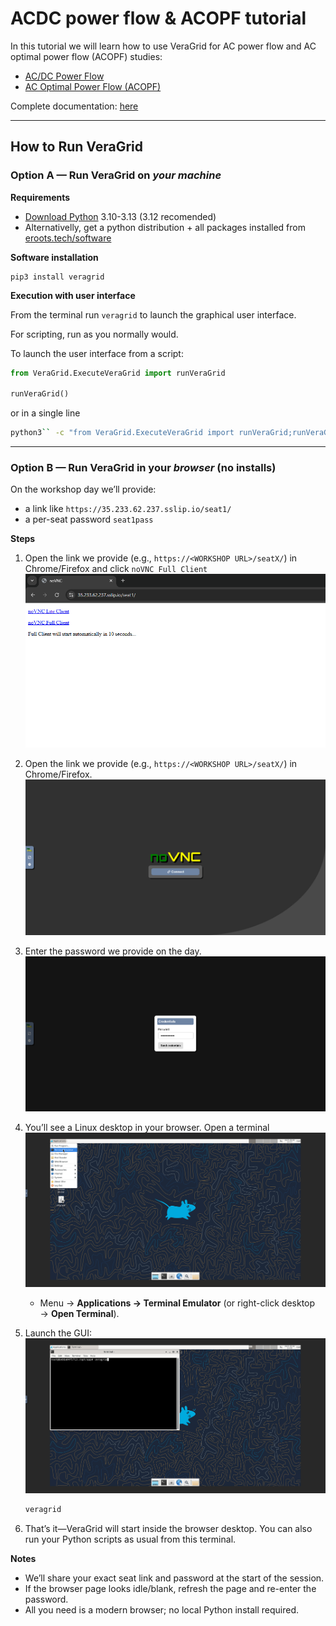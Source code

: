 # ACDC power flow & ACOPF tutorial

In this tutorial we will learn how to use VeraGrid for AC power flow and AC optimal power flow (ACOPF) studies:

- [AC/DC Power Flow](./acdc_power_flow.md)
- [AC Optimal Power Flow (ACOPF)](./acopf_tutorial.md)

Complete documentation: [here](https://veragrid.readthedocs.io/en/latest/)

---

## How to Run VeraGrid

### Option A — Run VeraGrid on *your machine*

**Requirements**

* [Download Python](https://www.python.org/downloads/) 3.10-3.13 (3.12 recomended)
* Alternativelly, get a python distribution + all packages installed from [eroots.tech/software](https://www.eroots.tech/veragrid-download)

**Software installation**

```shell
pip3 install veragrid
```

**Execution with user interface**

From the terminal run `veragrid` to launch the graphical user interface.

For scripting, run as you normally would.

To launch the user interface from a script:

```python
from VeraGrid.ExecuteVeraGrid import runVeraGrid

runVeraGrid()
```

or in a single line

```bash
python3`` -c "from VeraGrid.ExecuteVeraGrid import runVeraGrid;runVeraGrid()"
```

---

### Option B — Run VeraGrid in your *browser* (no installs)

On the workshop day we’ll provide:

* a link like `https://35.233.62.237.sslip.io/seat1/`
* a per-seat password `seat1pass`

**Steps**
1. Open the link we provide (e.g., `https://<WORKSHOP URL>/seatX/`) in Chrome/Firefox and click `noVNC Full Client`
![noVNC](pics/noVNC_landing.png)
2. Open the link we provide (e.g., `https://<WORKSHOP URL>/seatX/`) in Chrome/Firefox.
![noVNC](pics/noVNC.png)
3. Enter the password we provide on the day.
![noVNC_creds](pics/noVNC_creds.png)
4. You’ll see a Linux desktop in your browser. Open a terminal
![noVNC_linux](pics/noVNC_linux.png)
   * Menu → **Applications → Terminal Emulator** (or right-click desktop → **Open Terminal**).
   
5. Launch the GUI:
![noVNC_linux](pics/noVNC_terminal.png)
   ```bash
   veragrid
   ```
6. That’s it—VeraGrid will start inside the browser desktop. You can also run your Python scripts as usual from this terminal.

**Notes**

* We’ll share your exact seat link and password at the start of the session.
* If the browser page looks idle/blank, refresh the page and re-enter the password.
* All you need is a modern browser; no local Python install required.
